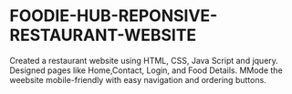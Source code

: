 # FOODIE-HUB-REPONSIVE-RESTAURANT-WEBSITE
 Created a restaurant website using HTML, CSS, Java Script and jquery. Designed pages like Home,Contact, Login, and Food Details. MMode the weebsite mobile-friendly with easy navigation and ordering buttons. 
